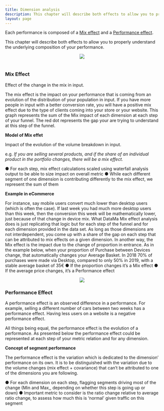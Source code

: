 ```yaml
---
title: Dimension analysis
description: This chapter will describe both effects to allow you to properly understand the underlying composition of your performance.
layout: page
---
```


Each performance is composed of a [Mix effect]({{site.url}}/{{site.baseurl}}/core_app/old/compare/web_application/dashboard/dimension_analysis/mix_effect) and a [Performance effect]({{site.url}}/{{site.baseurl}}/core_app/old/compare/web_application/dashboard/dimension_analysis/performance_effect).

This chapter will describe both effects to allow you to properly understand the underlying composition of your performance.


<center><img src="{{site.url}}/{{site.baseurl}}/core_app/new/compare/model/images/compare_mixPerf.png"/></center>

<br>

### <b>Mix Effect</b>

Effect of the change in the mix in input.

The mix effect is the impact on your performance that is coming from an evolution of the distribution of your population in input. If you have more people in input with a better conversion rate, you will have a positive mix effect due to the type of clients coming into your store or your website.
This graph represents the sum of the Mix impact of each dimension at each step of your funnel. The red dot represents the gap your are trying to understand at this step of the funnel.

**Model of Mix effet**

Impact of the evolution of the volume breakdown in input.

e.g. <i>If you are selling several products, and if the share of an individual product in the portfolio changes, there will be a mix effect.</i>

●	For each step, mix effect calculations scaled using waterfall analysis output to be able to size impact on overall metric
●	While each different segment of one dimension is contributing differently to the mix effect, we represent the sum of them

**Example in eCommerce**

For instance, say mobile users convert much lower than desktop users (which is often the case). If last week you had much more desktop users than this week, then the conversion this week will be mathematically lower, just because of that change in device mix.
What DataMa Mix effect analysis does is just replicating that logic but for each step of the funnel and for each dimension provided in the data set. As long as those dimensions are not interdependent, you come up with a share of the gap on each step that can be attributed to mix effects on a given dimension.
In another way, the Mix effect is the impact due to the change of proportion in entrance.
As in the example below, when your proportion of Purchase between Devices change, that automatically changes your Average Basket. In 2018 70% of purchases were made via Desktop, compared to only 50% in 2019, with a stable average basket of 35€ 
●	If the proportion changes it’s a Mix effect
●	If the average price changes, it’s a Performance effect

<center> <img src="{{site.url}}/{{site.baseurl}}/core_app/new/compare/model/images/Mix-Perf.jpg"> </center>


### <b>Performance Effect</b>

A performance effect is an observed difference in a performance. For example, selling a different number of cars between two weeks has a performance effect. Having less users on a website is a negative performance effect.


All things being equal, the performance effect is the evolution of a performance.
As presented below the performance effect could be represented at each step of your metric relation and for any dimension.

**Concept of segment performance**

The performance effect is the variation which is dedicated to the dimension’ performance on its own. It is to be distinguished with the variation due to the volume changes (mix effect + covariance) that can’t be attributed to one of the dimensions you are following.

●	For each dimension on each step, flagging segments driving most of the change (Min and Max,, depending on whether this step is going up or down)
●	Important metric to consider is the ratio change relative to average ratio change, to assess how much this is ‘normal’ given traffic on this segment
